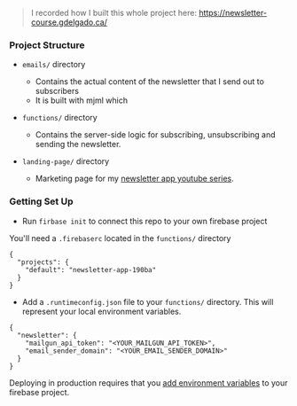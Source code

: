 > I recorded how I built this whole project here: https://newsletter-course.gdelgado.ca/

### Project Structure

- `emails/` directory
  - Contains the actual content of the newsletter that I send out to subscribers
  - It is built with mjml which

- `functions/` directory
  - Contains the server-side logic for subscribing, unsubscribing and sending the newsletter.

- `landing-page/` directory
  - Marketing page for my [newsletter app youtube series](https://newsletter-course.gdelgado.ca/).



### Getting Set Up

- Run `firbase init` to connect this repo to your own firebase project

You'll need a `.firebaserc` located in the `functions/` directory

```
{
  "projects": {
    "default": "newsletter-app-190ba"
  }
}
```

- Add a `.runtimeconfig.json` file to your `functions/` directory. This will represent your local environment variables.

```
{
  "newsletter": {
    "mailgun_api_token": "<YOUR_MAILGUN_API_TOKEN>",
    "email_sender_domain": "<YOUR_EMAIL_SENDER_DOMAIN>"
  }
}
```

Deploying in production requires that you [add environment variables](https://firebase.google.com/docs/functions/config-env) to your firebase project.

